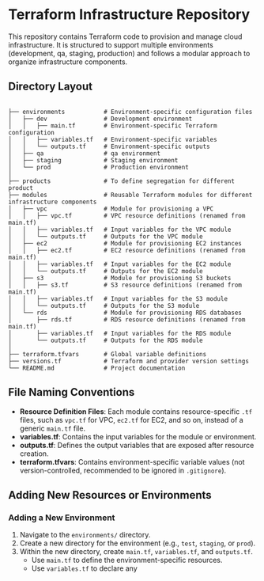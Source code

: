 <h1>Terraform Infrastructure Repository</h1>

<p>This repository contains Terraform code to provision and manage cloud infrastructure. It is structured to support multiple environments (development, qa, staging, production) and follows a modular approach to organize infrastructure components.</p>

<h2>Directory Layout</h2>

<pre><code>
├── environments           # Environment-specific configuration files
│   ├── dev                # Development environment
│   │   ├── main.tf        # Environment-specific Terraform configuration
│   │   ├── variables.tf   # Environment-specific variables
│   │   └── outputs.tf     # Environment-specific outputs
│   ├── qa                 # qa environment  
│   ├── staging            # Staging environment
│   └── prod               # Production environment
│
├── products               # To define segregation for different product 
├── modules                # Reusable Terraform modules for different infrastructure components
│   ├── vpc                # Module for provisioning a VPC
│   │   ├── vpc.tf         # VPC resource definitions (renamed from main.tf)
│   │   ├── variables.tf   # Input variables for the VPC module
│   │   └── outputs.tf     # Outputs for the VPC module
│   ├── ec2                # Module for provisioning EC2 instances
│   │   ├── ec2.tf         # EC2 resource definitions (renamed from main.tf)
│   │   ├── variables.tf   # Input variables for the EC2 module
│   │   └── outputs.tf     # Outputs for the EC2 module
│   ├── s3                 # Module for provisioning S3 buckets
│   │   ├── s3.tf          # S3 resource definitions (renamed from main.tf)
│   │   ├── variables.tf   # Input variables for the S3 module
│   │   └── outputs.tf     # Outputs for the S3 module
│   └── rds                # Module for provisioning RDS databases
│       ├── rds.tf         # RDS resource definitions (renamed from main.tf)
│       ├── variables.tf   # Input variables for the RDS module
│       └── outputs.tf     # Outputs for the RDS module
│
├── terraform.tfvars       # Global variable definitions
├── versions.tf            # Terraform and provider version settings
└── README.md              # Project documentation
</code></pre>

<h2>File Naming Conventions</h2>

<ul>
<li><strong>Resource Definition Files</strong>: Each module contains resource-specific <code>.tf</code> files, such as <code>vpc.tf</code> for VPC, <code>ec2.tf</code> for EC2, and so on, instead of a generic <code>main.tf</code> file.</li>
<li><strong>variables.tf</strong>: Contains the input variables for the module or environment.</li>
<li><strong>outputs.tf</strong>: Defines the output variables that are exposed after resource creation.</li>
<li><strong>terraform.tfvars</strong>: Contains environment-specific variable values (not version-controlled, recommended to be ignored in <code>.gitignore</code>).</li>
</ul>

<h2>Adding New Resources or Environments</h2>

<h3>Adding a New Environment</h3>

<ol>
<li>Navigate to the <code>environments/</code> directory.</li>
<li>Create a new directory for the environment (e.g., <code>test</code>, <code>staging</code>, or <code>prod</code>).</li>
<li>Within the new directory, create <code>main.tf</code>, <code>variables.tf</code>, and <code>outputs.tf</code>.
<ul>
<li>Use <code>main.tf</code> to define the environment-specific resources.</li>
<li>Use <code>variables.tf</code> to declare any
